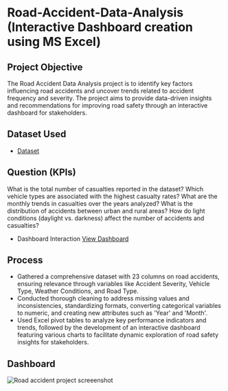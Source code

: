  # Road-Accident-Data-Analysis (Interactive Dashboard creation using MS Excel)
## Project Objective 
The Road Accident Data Analysis project is to identify key factors influencing road accidents and uncover trends related to accident frequency and severity. The project aims to provide data-driven insights and recommendations for improving road safety through an interactive dashboard for stakeholders.

## Dataset Used
- <a href="https://github.com/adityapgowda/Data-Analysis-Dashboard/blob/main/Road%20Accident%20Project.xlsb">Dataset</a>

## Question (KPIs) 
What is the total number of casualties reported in the dataset?
Which vehicle types are associated with the highest casualty rates?
What are the monthly trends in casualties over the years analyzed?
What is the distribution of accidents between urban and rural areas?
How do light conditions (daylight vs. darkness) affect the number of accidents and casualties?

- Dashboard Interaction <a href="https://github.com/adityapgowda/Data-Analysis-Dashboard/blob/main/Road%20accident%20project%20screeenshot.png">View Dashboard</a>

## Process
- Gathered a comprehensive dataset with 23 columns on road accidents, ensuring relevance through variables like Accident Severity, Vehicle Type, Weather Conditions, and Road Type.
- Conducted thorough cleaning to address missing values and inconsistencies, standardizing formats, converting categorical variables to numeric, and creating new attributes such as 'Year' and 'Month'.
- Used Excel pivot tables to analyze key performance indicators and trends, followed by the development of an interactive dashboard featuring various charts to facilitate dynamic exploration of road safety insights for stakeholders.

## Dashboard

![Road accident project screeenshot](https://github.com/user-attachments/assets/abd1fd48-cef6-4706-9e92-279857063e4c)
